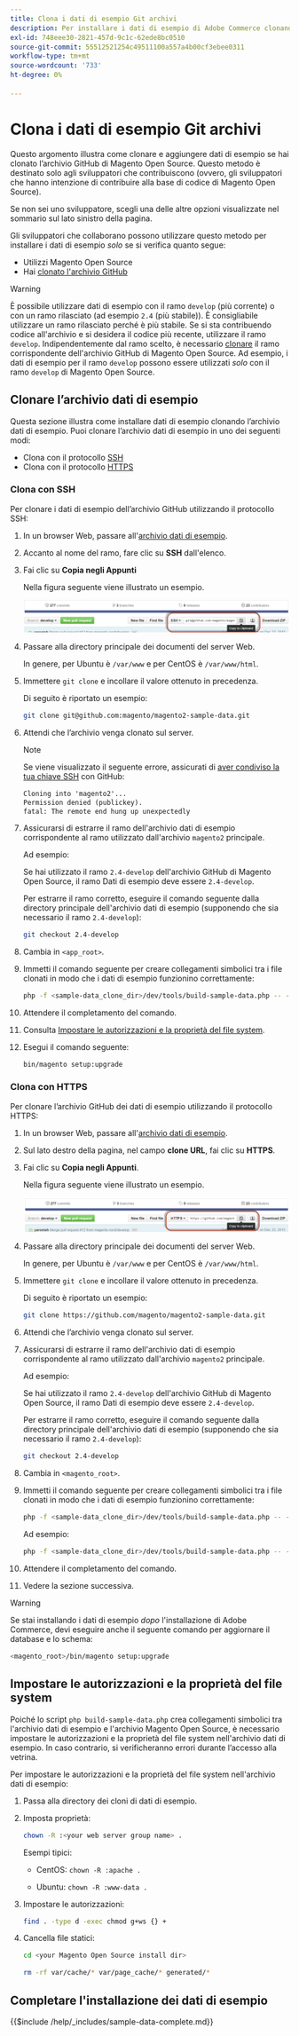 ```yaml
---
title: Clona i dati di esempio Git archivi
description: Per installare i dati di esempio di Adobe Commerce clonando gli archivi Git, segui la procedura riportata di seguito.
exl-id: 748eee30-2821-457d-9c1c-62ede8bc0510
source-git-commit: 55512521254c49511100a557a4b00cf3ebee0311
workflow-type: tm+mt
source-wordcount: '733'
ht-degree: 0%

---
```


# Clona i dati di esempio Git archivi

Questo argomento illustra come clonare e aggiungere dati di esempio se hai clonato l’archivio GitHub di Magento Open Source. Questo metodo è destinato solo agli sviluppatori che contribuiscono (ovvero, gli sviluppatori che hanno intenzione di contribuire alla base di codice di Magento Open Source).

Se non sei uno sviluppatore, scegli una delle altre opzioni visualizzate nel sommario sul lato sinistro della pagina.

Gli sviluppatori che collaborano possono utilizzare questo metodo per installare i dati di esempio *solo* se si verifica quanto segue:

* Utilizzi Magento Open Source
* Hai [clonato l&#39;archivio GitHub](https://developer.adobe.com/commerce/contributor/guides/install/clone-repository/)

>[!WARNING]
>
>È possibile utilizzare dati di esempio con il ramo `develop` (più corrente) o con un ramo rilasciato (ad esempio `2.4` (più stabile)). È consigliabile utilizzare un ramo rilasciato perché è più stabile. Se si sta contribuendo codice all&#39;archivio e si desidera il codice più recente, utilizzare il ramo `develop`. Indipendentemente dal ramo scelto, è necessario [clonare](https://developer.adobe.com/commerce/contributor/guides/install/clone-repository/) il ramo corrispondente dell&#39;archivio GitHub di Magento Open Source. Ad esempio, i dati di esempio per il ramo `develop` possono essere utilizzati *solo* con il ramo `develop` di Magento Open Source.

## Clonare l’archivio dati di esempio

Questa sezione illustra come installare dati di esempio clonando l’archivio dati di esempio. Puoi clonare l’archivio dati di esempio in uno dei seguenti modi:

* Clona con il protocollo [SSH](#clone-with-ssh)
* Clona con il protocollo [HTTPS](#clone-with-https)

### Clona con SSH

Per clonare i dati di esempio dell’archivio GitHub utilizzando il protocollo SSH:

1. In un browser Web, passare all&#39;[archivio dati di esempio](https://github.com/magento/magento2-sample-data).
1. Accanto al nome del ramo, fare clic su **SSH** dall&#39;elenco.
1. Fai clic su **Copia negli Appunti**

   Nella figura seguente viene illustrato un esempio.

   ![Clonare l&#39;archivio GitHub utilizzando SSH](../../assets/installation/install_mage2_clone-ssh.png)

1. Passare alla directory principale dei documenti del server Web.

   In genere, per Ubuntu è `/var/www` e per CentOS è `/var/www/html`.

1. Immettere `git clone` e incollare il valore ottenuto in precedenza.

   Di seguito è riportato un esempio:

   ```bash
   git clone git@github.com:magento/magento2-sample-data.git
   ```

1. Attendi che l’archivio venga clonato sul server.

   >[!NOTE]
   >
   >Se viene visualizzato il seguente errore, assicurati di [aver condiviso la tua chiave SSH](https://docs.github.com/articles/generating-ssh-keys/) con GitHub:<br>

   ```
   Cloning into 'magento2'...
   Permission denied (publickey).
   fatal: The remote end hung up unexpectedly
   ```

1. Assicurarsi di estrarre il ramo dell&#39;archivio dati di esempio corrispondente al ramo utilizzato dall&#39;archivio `magento2` principale.

   Ad esempio:

   Se hai utilizzato il ramo `2.4-develop` dell&#39;archivio GitHub di Magento Open Source, il ramo Dati di esempio deve essere `2.4-develop`.

   Per estrarre il ramo corretto, eseguire il comando seguente dalla directory principale dell&#39;archivio dati di esempio (supponendo che sia necessario il ramo `2.4-develop`):

   ```bash
   git checkout 2.4-develop
   ```

1. Cambia in `<app_root>`.
1. Immetti il comando seguente per creare collegamenti simbolici tra i file clonati in modo che i dati di esempio funzionino correttamente:

   ```bash
   php -f <sample-data_clone_dir>/dev/tools/build-sample-data.php -- --ce-source="<path_to_your_magento_instance>"
   ```

1. Attendere il completamento del comando.

1. Consulta [Impostare le autorizzazioni e la proprietà del file system](#set-file-system-ownership-and-permissions).

1. Esegui il comando seguente:

   ```bash
   bin/magento setup:upgrade
   ```

### Clona con HTTPS

Per clonare l’archivio GitHub dei dati di esempio utilizzando il protocollo HTTPS:

1. In un browser Web, passare all&#39;[archivio dati di esempio](https://github.com/magento/magento2-sample-data).
1. Sul lato destro della pagina, nel campo **clone URL**, fai clic su **HTTPS**.
1. Fai clic su **Copia negli Appunti**.

   Nella figura seguente viene illustrato un esempio.

   ![Clona l&#39;archivio GitHub utilizzando HTTPS](../../assets/installation/install_mage2_clone-https.png)

1. Passare alla directory principale dei documenti del server Web.

   In genere, per Ubuntu è `/var/www` e per CentOS è `/var/www/html`.

1. Immettere `git clone` e incollare il valore ottenuto in precedenza.

   Di seguito è riportato un esempio:

   ```bash
   git clone https://github.com/magento/magento2-sample-data.git
   ```

1. Attendi che l’archivio venga clonato sul server.
1. Assicurarsi di estrarre il ramo dell&#39;archivio dati di esempio corrispondente al ramo utilizzato dall&#39;archivio `magento2` principale.

   Ad esempio:

   Se hai utilizzato il ramo `2.4-develop` dell&#39;archivio GitHub di Magento Open Source, il ramo Dati di esempio deve essere `2.4-develop`.

   Per estrarre il ramo corretto, eseguire il comando seguente dalla directory principale dell&#39;archivio dati di esempio (supponendo che sia necessario il ramo `2.4-develop`):

   ```bash
   git checkout 2.4-develop
   ```

1. Cambia in `<magento_root>`.
1. Immetti il comando seguente per creare collegamenti simbolici tra i file clonati in modo che i dati di esempio funzionino correttamente:

   ```bash
   php -f <sample-data_clone_dir>/dev/tools/build-sample-data.php -- --ce-source="<path_to_your_magento_instance>"
   ```

   Ad esempio:

   ```bash
   php -f <sample-data_clone_dir>/dev/tools/build-sample-data.php -- --ce-source="/var/www/magento2"
   ```

1. Attendere il completamento del comando.
1. Vedere la sezione successiva.

>[!WARNING]
>
>Se stai installando i dati di esempio *dopo* l&#39;installazione di Adobe Commerce, devi eseguire anche il seguente comando per aggiornare il database e lo schema:
>
>```bash
><magento_root>/bin/magento setup:upgrade
>```

## Impostare le autorizzazioni e la proprietà del file system

Poiché lo script `php build-sample-data.php` crea collegamenti simbolici tra l&#39;archivio dati di esempio e l&#39;archivio Magento Open Source, è necessario impostare le autorizzazioni e la proprietà del file system nell&#39;archivio dati di esempio. In caso contrario, si verificheranno errori durante l’accesso alla vetrina.

Per impostare le autorizzazioni e la proprietà del file system nell&#39;archivio dati di esempio:

1. Passa alla directory dei cloni di dati di esempio.
1. Imposta proprietà:

   ```bash
   chown -R :<your web server group name> .
   ```

   Esempi tipici:

   * CentOS: `chown -R :apache .`

   * Ubuntu: `chown -R :www-data .`

1. Impostare le autorizzazioni:

   ```bash
   find . -type d -exec chmod g+ws {} +
   ```

1. Cancella file statici:

   ```bash
   cd <your Magento Open Source install dir>
   ```

   ```bash
   rm -rf var/cache/* var/page_cache/* generated/*
   ```

## Completare l&#39;installazione dei dati di esempio

{{$include /help/_includes/sample-data-complete.md}}

<!-- Last updated from includes: 2022-09-08 11:33:05 -->
